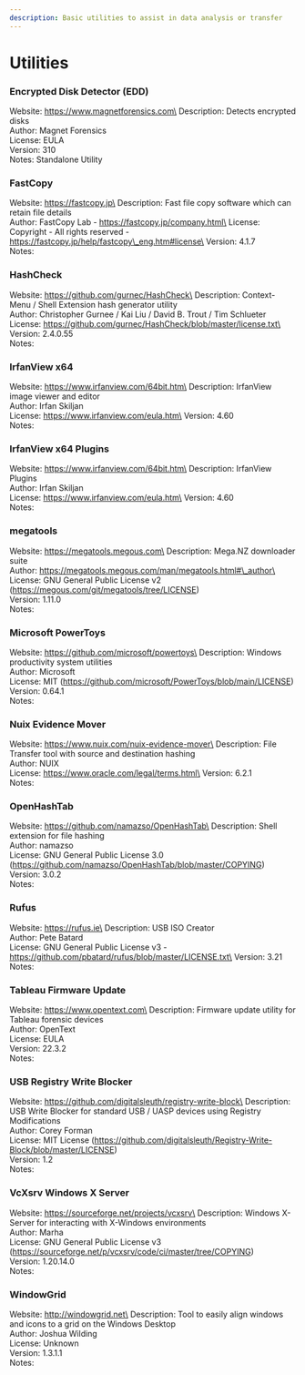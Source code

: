 ```yaml
---
description: Basic utilities to assist in data analysis or transfer
---
```


# Utilities

### Encrypted Disk Detector (EDD)

Website: https://www.magnetforensics.com\
Description: Detects encrypted disks\
Author: Magnet Forensics\
License: EULA\
Version: 310\
Notes: Standalone Utility

### FastCopy

Website: https://fastcopy.jp\
Description: Fast file copy software which can retain file details\
Author: FastCopy Lab - https://fastcopy.jp/company.html\
License: Copyright - All rights reserved - https://fastcopy.jp/help/fastcopy\_eng.htm#license\
Version: 4.1.7\
Notes:

### HashCheck

Website: https://github.com/gurnec/HashCheck\
Description: Context-Menu / Shell Extension hash generator utility\
Author: Christopher Gurnee / Kai Liu / David B. Trout / Tim Schlueter\
License: https://github.com/gurnec/HashCheck/blob/master/license.txt\
Version: 2.4.0.55\
Notes:

### IrfanView x64

Website: https://www.irfanview.com/64bit.htm\
Description: IrfanView image viewer and editor\
Author: Irfan Skiljan\
License: https://www.irfanview.com/eula.htm\
Version: 4.60\
Notes:

### IrfanView x64 Plugins

Website: https://www.irfanview.com/64bit.htm\
Description: IrfanView Plugins\
Author: Irfan Skiljan\
License: https://www.irfanview.com/eula.htm\
Version: 4.60\
Notes:

### megatools

Website: https://megatools.megous.com\
Description: Mega.NZ downloader suite\
Author: https://megatools.megous.com/man/megatools.html#\_author\
License: GNU General Public License v2 (https://megous.com/git/megatools/tree/LICENSE)\
Version: 1.11.0\
Notes:

### Microsoft PowerToys

Website: https://github.com/microsoft/powertoys\
Description: Windows productivity system utilities\
Author: Microsoft\
License: MIT (https://github.com/microsoft/PowerToys/blob/main/LICENSE)\
Version: 0.64.1\
Notes:

### Nuix Evidence Mover

Website: https://www.nuix.com/nuix-evidence-mover\
Description: File Transfer tool with source and destination hashing\
Author: NUIX\
License: https://www.oracle.com/legal/terms.html\
Version: 6.2.1\
Notes:

### OpenHashTab

Website: https://github.com/namazso/OpenHashTab\
Description: Shell extension for file hashing\
Author: namazso\
License: GNU General Public License 3.0 (https://github.com/namazso/OpenHashTab/blob/master/COPYING)\
Version: 3.0.2\
Notes:

### Rufus

Website: https://rufus.ie\
Description: USB ISO Creator\
Author: Pete Batard\
License: GNU General Public License v3 - https://github.com/pbatard/rufus/blob/master/LICENSE.txt\
Version: 3.21\
Notes:

### Tableau Firmware Update

Website: https://www.opentext.com\
Description: Firmware update utility for Tableau forensic devices\
Author: OpenText\
License: EULA\
Version: 22.3.2\
Notes:

### USB Registry Write Blocker

Website: https://github.com/digitalsleuth/registry-write-block\
Description: USB Write Blocker for standard USB / UASP devices using Registry Modifications\
Author: Corey Forman\
License: MIT License (https://github.com/digitalsleuth/Registry-Write-Block/blob/master/LICENSE)\
Version: 1.2\
Notes:

### VcXsrv Windows X Server

Website: https://sourceforge.net/projects/vcxsrv\
Description: Windows X-Server for interacting with X-Windows environments\
Author: Marha\
License: GNU General Public License v3 (https://sourceforge.net/p/vcxsrv/code/ci/master/tree/COPYING)\
Version: 1.20.14.0\
Notes:

### WindowGrid

Website: http://windowgrid.net\
Description: Tool to easily align windows and icons to a grid on the Windows Desktop\
Author: Joshua Wilding\
License: Unknown\
Version: 1.3.1.1\
Notes:
